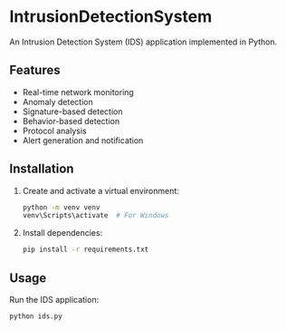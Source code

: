 # IntrusionDetectionSystem

An Intrusion Detection System (IDS) application implemented in Python.

## Features

- Real-time network monitoring
- Anomaly detection
- Signature-based detection
- Behavior-based detection
- Protocol analysis
- Alert generation and notification

## Installation

1. Create and activate a virtual environment:
    ```sh
    python -m venv venv
    venv\Scripts\activate  # For Windows
    ```

2. Install dependencies:
    ```sh
    pip install -r requirements.txt
    ```

## Usage

Run the IDS application:
```sh
python ids.py